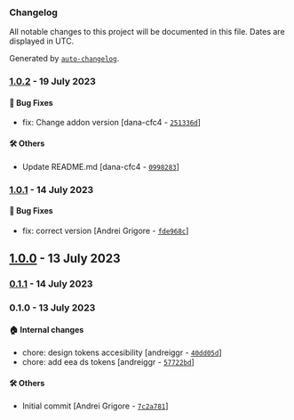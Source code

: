 ### Changelog

All notable changes to this project will be documented in this file. Dates are displayed in UTC.

Generated by [`auto-changelog`](https://github.com/CookPete/auto-changelog).

### [1.0.2](https://github.com/eea/volto-design-tokens/compare/1.0.1...1.0.2) - 19 July 2023

#### :bug: Bug Fixes

- fix: Change addon version [dana-cfc4 - [`251336d`](https://github.com/eea/volto-design-tokens/commit/251336daf9220cce0e86e603b61cfc9a2da5fd31)]

#### :hammer_and_wrench: Others

- Update README.md [dana-cfc4 - [`0998283`](https://github.com/eea/volto-design-tokens/commit/09982830041c2a0aff4207bcacbc597efc9e6d1a)]
### [1.0.1](https://github.com/eea/volto-design-tokens/compare/1.0.0...1.0.1) - 14 July 2023

#### :bug: Bug Fixes

- fix: correct version [Andrei Grigore - [`fde968c`](https://github.com/eea/volto-design-tokens/commit/fde968ca0c8c0417958d03021fbff3b8a91396a9)]

## [1.0.0](https://github.com/eea/volto-design-tokens/compare/0.1.1...1.0.0) - 13 July 2023

### [0.1.1](https://github.com/eea/volto-design-tokens/compare/0.1.0...0.1.1) - 14 July 2023

### 0.1.0 - 13 July 2023

#### :house: Internal changes

- chore: design tokens accesibility [andreiggr - [`40dd05d`](https://github.com/eea/volto-design-tokens/commit/40dd05d6c33a839b32c1aac6a6cb157e786d6f08)]
- chore: add eea ds tokens [andreiggr - [`57722bd`](https://github.com/eea/volto-design-tokens/commit/57722bdc91149b7656f4776917af5ad15505b7de)]

#### :hammer_and_wrench: Others

- Initial commit [Andrei Grigore - [`7c2a781`](https://github.com/eea/volto-design-tokens/commit/7c2a78154a5adf5b06dffb422c53aea7cc2e0adb)]
